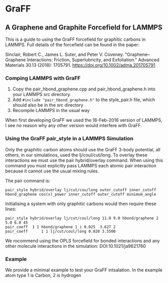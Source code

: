 # GraFF
## A Graphene and Graphite Forcefield for LAMMPS

This is a guide to using the GraFF forcefield for graphitic carbons in LAMMPS.
Full details of the forcefield can be found in the paper:

Sinclair, Robert C., James L. Suter, and Peter V. Coveney. "Graphene–Graphene Interactions: Friction, Superlubricity, and Exfoliation." Advanced Materials 30.13 (2018): 1705791. https://doi.org/10.1002/adma.201705791

### Comping LAMMPS with GraFF

1. Copy the pair_hbond_graphene.cpp and pair_hbond_graphene.h into your LAMMPS src directory.
2. Add `#include "pair_hbond_graphene.h"` to the style_pair.h file, which should also be in the src directory
3. Recompile LAMMPS in the usual way

When first developing GraFF we used the 16-Feb-2016 version of LAMMPS, I see no reason why any other version would interfere with GraFF.

### Using the GraFF pair_style in a LAMMPS Simulation

Only the graphitic carbon atoms should use the GraFF 3-body potential, all others, in our simulatinos, used the lj/coul/cut/long. To overlay these interactions we must use the pair hybrid/overlay command. When using this command you must explicitly pass LAMMPS each atomic pair interaction because it cannot use the usual mixing rules.

The pair command is:
```
pair_style hybrid/overlay lj/cut/cou/long outer_cutoff inner_cutoff hbond_graphene cos(x)_power inner_cutoff outer_cutoff minimum_angle
```

Initialising a system with only graphitic carbons would then require these lines:
```
pair_style hybrid/overlay lj/cut/coul/long 11.0 9.0 hbond/graphene 2 5.0 6.0 45
pair_coeff  1 1 hbond/graphene 1 i 0.025  3.627 2
pair_coeff      1 1 lj/cut/coul/long 0.020 3.5500
```

We rocommend using the OPLS forcefield for bonded interactions and any other molecule interactions in the simulation: DOI:10.1021/ja9621760

### Example

We provide a minimal example to test your GraFF intsalation. In the example atom type 1 is Carbon, 2 is hydrogen
 
